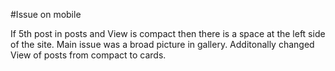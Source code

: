 #Issue on mobile 

If 5th post in posts and View is compact then there is a space at the left side of the site. 
Main issue was a broad picture in gallery. Additonally changed View of posts from compact to cards.